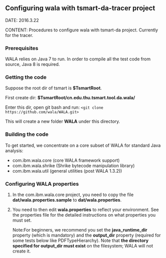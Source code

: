 ## Configuring wala with tsmart-da-tracer project

DATE: 2016.3.22

CONTENT: Procedures to configure wala with tsmart-da project. Currently for the tracer.



### Prerequisites
WALA relies on Java 7 to run. In order to compile all the test code from source, Java 8 is required.



### Getting the code

Suppose the root dir of tsmart is **$TsmartRoot**.

First create dir: **$TsmartRoot/cn.edu.thu.tsmart.tool.da.wala/**

Enter this dir, open git bash and run:
    `<git clone https://github.com/wala/WALA.git>`

This will create a new folder **WALA** under this directory. 



### Building the code
To get started, we concentrate on a core subset of WALA for standard Java analysis:
   * com.ibm.wala.core (core WALA framework support)
   * com.ibm.wala.shrike (Shrike bytecode manipulation library)
   * com.ibm.wala.util (general utilities (post WALA 1.3.2))

### Configuring WALA properties
1. In the com.ibm.wala.core project, you need to copy the file **dat/wala.properties.sample** to **dat/wala.properties**.
2. You need to then edit **wala.properties** to reflect your environment. See the properties file for the detailed instructions on what properties you must set. 

    Note:For beginners, we recommend you set the **java_runtime_dir** property (which is mandatory) and the **output_dir** property (required for some tests below like PDFTypeHierarchy). Note that **the directory specified for output_dir must exist** on the filesystem; WALA will not create it.
